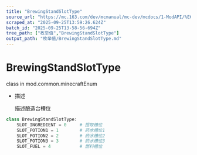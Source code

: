 ```yaml
---
title: "BrewingStandSlotType"
source_url: "https://mc.163.com/dev/mcmanual/mc-dev/mcdocs/1-ModAPI/%E6%9E%9A%E4%B8%BE%E5%80%BC/BrewingStandSlotType.html"
scraped_at: "2025-09-25T13:59:26.624Z"
batch_id: "2025-09-25T13-58-56-694Z"
tree_path: ["枚举值","BrewingStandSlotType"]
output_path: "枚举值/BrewingStandSlotType.md"
---
```


#  BrewingStandSlotType

class in mod.common.minecraftEnum

*   描述
    
    描述酿造台槽位
    

```python
class BrewingStandSlotType:
	SLOT_INGREDIENT = 0  	# 提取槽位
	SLOT_POTION1 = 1  		# 药水槽位1
	SLOT_POTION2 = 2  		# 药水槽位2
	SLOT_POTION3 = 3  		# 药水槽位3
	SLOT_FUEL = 4 			# 燃料槽位


```